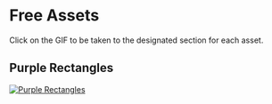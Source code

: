 # Free Assets
Click on the GIF to be taken to the designated section for each asset.
## Purple Rectangles
[![Purple Rectangles](purple_rectangles/example.gif)](./purple_rectangles/)